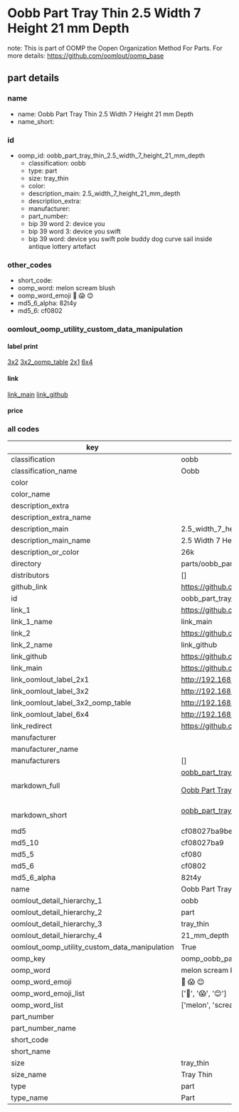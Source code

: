 # Oobb Part Tray Thin 2.5 Width 7 Height 21 mm Depth  

note: This is part of OOMP the Oopen Organization Method For Parts. For more details: https://github.com/oomlout/oomp_base

##  part details
  







### name
* name: Oobb Part Tray Thin 2.5 Width 7 Height 21 mm Depth
* name_short: 
### id
* oomp_id: oobb_part_tray_thin_2.5_width_7_height_21_mm_depth
  * classification: oobb
  * type: part
  * size: tray_thin
  * color: 
  * description_main: 2.5_width_7_height_21_mm_depth
  * description_extra: 
  * manufacturer: 
  * part_number: 
  * bip 39 word 2: device you
  * bip 39 word 3: device you swift
  * bip 39 word: device you swift pole buddy dog curve sail inside antique lottery artefact

### other_codes
* short_code: 
* oomp_word: melon scream blush
* oomp_word_emoji :melon: :scream: :blush:
* md5_6_alpha: 82t4y
* md5_6: cf0802






### oomlout_oomp_utility_custom_data_manipulation
#### label print
[3x2](http://192.168.1.245:1112/?label=oomp%2082t4y)
[3x2_oomp_table](http://192.168.1.108:1112/?label=oomp%2082t4y)
[2x1](http://192.168.1.242:1112/?label=oomp%2082t4y)
[6x4](http://192.168.1.55:1112/?label=oomp%2082t4y)    

#### link

[link_main](https://github.com/oomlout/oomlout_oomp_version_1_messy/tree/main/parts/oobb_part_tray_thin_2.5_width_7_height_21_mm_depth) [link_github](https://github.com/oomlout/oomlout_oomp_version_1_messy/tree/main/parts/oobb_part_tray_thin_2.5_width_7_height_21_mm_depth)                             

#### price







### all codes 
| key | value |  
| --- | --- |  
| classification | oobb |  
| classification_name | Oobb |  
| color |  |  
| color_name |  |  
| description_extra |  |  
| description_extra_name |  |  
| description_main | 2.5_width_7_height_21_mm_depth |  
| description_main_name | 2.5 Width 7 Height 21 mm Depth |  
| description_or_color | 26k |  
| directory | parts/oobb_part_tray_thin_2.5_width_7_height_21_mm_depth |  
| distributors | [] |  
| github_link | https://github.com/oomlout/oomlout_oomp_part_src/tree/main/parts/oobb_part_tray_thin_2.5_width_7_height_21_mm_depth |  
| id | oobb_part_tray_thin_2.5_width_7_height_21_mm_depth |  
| link_1 | https://github.com/oomlout/oomlout_oomp_version_1_messy/tree/main/parts/oobb_part_tray_thin_2.5_width_7_height_21_mm_depth |  
| link_1_name | link_main |  
| link_2 | https://github.com/oomlout/oomlout_oomp_version_1_messy/tree/main/parts/oobb_part_tray_thin_2.5_width_7_height_21_mm_depth |  
| link_2_name | link_github |  
| link_github | https://github.com/oomlout/oomlout_oomp_version_1_messy/tree/main/parts/oobb_part_tray_thin_2.5_width_7_height_21_mm_depth |  
| link_main | https://github.com/oomlout/oomlout_oomp_version_1_messy/tree/main/parts/oobb_part_tray_thin_2.5_width_7_height_21_mm_depth |  
| link_oomlout_label_2x1 | http://192.168.1.242:1112/?label=oomp%2082t4y |  
| link_oomlout_label_3x2 | http://192.168.1.245:1112/?label=oomp%2082t4y |  
| link_oomlout_label_3x2_oomp_table | http://192.168.1.108:1112/?label=oomp%2082t4y |  
| link_oomlout_label_6x4 | http://192.168.1.55:1112/?label=oomp%2082t4y |  
| link_redirect | https://github.com/oomlout/oomlout_oomp_version_1_messy/tree/main/parts/oobb_part_tray_thin_2.5_width_7_height_21_mm_depth |  
| manufacturer |  |  
| manufacturer_name |  |  
| manufacturers | [] |  
| markdown_full | [oobb_part_tray_thin_2.5_width_7_height_21_mm_depth](none)<br>[](none)<br>[Oobb Part Tray Thin 2.5 Width 7 Height 21 Mm Depth](none)<br><br> |  
| markdown_short | [oobb_part_tray_thin_2.5_width_7_height_21_mm_depth](none)<br><br> |  
| md5 | cf08027ba9be26c9020eba79b7bfc9e5 |  
| md5_10 | cf08027ba9 |  
| md5_5 | cf080 |  
| md5_6 | cf0802 |  
| md5_6_alpha | 82t4y |  
| name | Oobb Part Tray Thin 2.5 Width 7 Height 21 mm Depth |  
| oomlout_detail_hierarchy_1 | oobb |  
| oomlout_detail_hierarchy_2 | part |  
| oomlout_detail_hierarchy_3 | tray_thin |  
| oomlout_detail_hierarchy_4 | 21_mm_depth |  
| oomlout_oomp_utility_custom_data_manipulation | True |  
| oomp_key | oomp_oobb_part_tray_thin_2.5_width_7_height_21_mm_depth |  
| oomp_word | melon scream blush |  
| oomp_word_emoji | :melon: :scream: :blush: |  
| oomp_word_emoji_list | [':melon:', ':scream:', ':blush:'] |  
| oomp_word_list | ['melon', 'scream', 'blush'] |  
| part_number |  |  
| part_number_name |  |  
| short_code |  |  
| short_name |  |  
| size | tray_thin |  
| size_name | Tray Thin |  
| type | part |  
| type_name | Part |  
